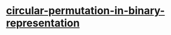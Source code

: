# [circular-permutation-in-binary-representation](https://leetcode-cn.com/problems/circular-permutation-in-binary-representation)
